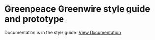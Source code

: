 # Greenpeace Greenwire style guide and prototype

Documentation is in the style guide:
[View Documentation](http://ggw-prototype.goalgorilla.com/documentation/getting-started.html)
